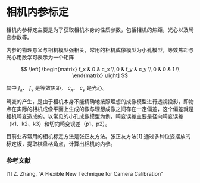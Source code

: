 # 相机内参标定

相机内参标定主要是为了获取相机本身的性质参数，包括相机的焦距，光心以及畸变参数等。

内参的物理意义与相机模型强相关，常用的相机成像模型为小孔模型，等效焦距与光心用数学可表示为一个矩阵

$$ 
\left[
\begin{matrix}
f_x & 0 & c_x \\
0 & f_y & c_y \\
0 & 0 & 1 \\
\end{matrix}
\right]
$$

其中 $f_x$、 $f_y$ 是等效焦距， ${c_x}$、 ${c_y}$ 是光心。

畸变的产生，是由于相机本身不能精确地按照理想的成像模型进行透视投影，即物点在实际的相机成像平面上生成的像与理想成像之间存在一定偏差，这个偏差就是相机畸变造成的。以常见的小孔成像模型为例，畸变误差主要是径向畸变误差（k1、k2、k3）和切向畸变误差（p1、p2）。

目前业界常用的相机标定方法是张正友方法。张正友方法[1] 通过多种位姿摆放的标定板，提取棋盘格角点，计算出相机的内参。

### 参考文献

[1] Z. Zhang, “A Flexible New Technique for Camera Calibration”